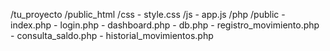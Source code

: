 /tu_proyecto
    /public_html
        /css
            - style.css
        /js
            - app.js
        /php
            /public
                - index.php
                - login.php
                - dashboard.php
            - db.php
            - registro_movimiento.php
            - consulta_saldo.php
            - historial_movimientos.php
